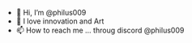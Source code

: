 - 👋 Hi, I’m @philus009
- 👀 I love innovation and Art
- 📫 How to reach me ...
throug discord @philus009
